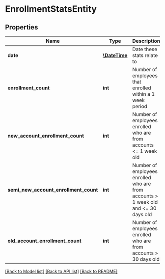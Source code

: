 # EnrollmentStatsEntity

## Properties
Name | Type | Description | Notes
------------ | ------------- | ------------- | -------------
**date** | [**\DateTime**](\DateTime.md) | Date these stats relate to | [optional] 
**enrollment_count** | **int** | Number of employees that enrolled within a 1 week period | [optional] [default to 56]
**new_account_enrollment_count** | **int** | Number of employees enrolled who are from accounts &lt;&#x3D; 1 week old | [optional] [default to 17]
**semi_new_account_enrollment_count** | **int** | Number of employees enrolled who are from accounts &gt; 1 week old and &lt;&#x3D; 30 days old | [optional] [default to 31]
**old_account_enrollment_count** | **int** | Number of employees enrolled who are from accounts &gt; 30 days old | [optional] [default to 8]

[[Back to Model list]](../README.md#documentation-for-models) [[Back to API list]](../README.md#documentation-for-api-endpoints) [[Back to README]](../README.md)

